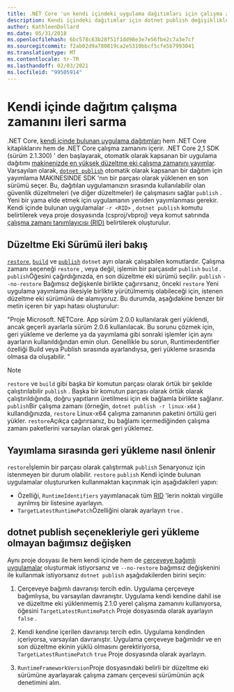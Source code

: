 ```yaml
---
title: .NET Core 'un kendi içindeki uygulama dağıtımları için çalışma zamanı ileri iletme.
description: Kendi içindeki dağıtımlar için dotnet publish değişiklikler hakkında bilgi edinin.
author: KathleenDollard
ms.date: 05/31/2018
ms.openlocfilehash: 6bc578c63b28f51f1dd98e3e7e56fbe2c7a3e7cf
ms.sourcegitcommit: f2ab02d9a780819ca2e5310bbcf5cfe5b7993041
ms.translationtype: MT
ms.contentlocale: tr-TR
ms.lasthandoff: 02/03/2021
ms.locfileid: "99505914"
---
```

# <a name="self-contained-deployment-runtime-roll-forward"></a>Kendi içinde dağıtım çalışma zamanını ileri sarma

.NET Core, [kendi içinde bulunan uygulama dağıtımları](index.md) hem .NET Core kitaplıklarını hem de .NET Core çalışma zamanını içerir. .NET Core 2,1 SDK (sürüm 2.1.300) ' den başlayarak, otomatik olarak kapsanan bir uygulama dağıtımı [makinenizde en yüksek düzeltme eki çalışma zamanını yayımlar](https://github.com/dotnet/designs/blob/main/accepted/2018/self-contained-roll-forward.md). Varsayılan olarak, [`dotnet publish`](../tools/dotnet-publish.md) otomatik olarak kapsanan bir dağıtım için yayımlama MAKINESINDE SDK 'nın bir parçası olarak yüklenen en son sürümü seçer. Bu, dağıtılan uygulamanızın sırasında kullanılabilir olan güvenlik düzeltmeleri (ve diğer düzeltmeler) ile çalışmasını sağlar `publish` . Yeni bir yama elde etmek için uygulamanın yeniden yayımlanması gerekir. Kendi içinde bulunan uygulamalar `-r <RID>` , `dotnet publish` komutu belirtilerek veya proje dosyasında (csproj/vbproj) veya komut satırında [çalışma zamanı tanımlayıcısı (RID)](../rid-catalog.md) belirtilerek oluşturulur.

## <a name="patch-version-roll-forward-overview"></a>Düzeltme Eki Sürümü ileri bakış

[`restore`](../tools/dotnet-restore.md), [`build`](../tools/dotnet-build.md) ve [`publish`](../tools/dotnet-publish.md) `dotnet` ayrı olarak çalışabilen komutlardır. Çalışma zamanı seçeneği `restore` , veya değil, işlemin bir parçasıdır `publish` `build` . `publish`Öğesini çağırdığınızda, en son düzeltme eki sürümü seçilir. `publish` `--no-restore` Bağımsız değişkenle birlikte çağırırsanız, önceki `restore` Yeni uygulama yayımlama ilkesiyle birlikte yürütülmemiş olabileceği için, istenen düzeltme eki sürümünü de alamıyoruz. Bu durumda, aşağıdakine benzer bir metin içeren bir yapı hatası oluşturulur:

  "Proje Microsoft. NETCore. App sürüm 2.0.0 kullanılarak geri yüklendi, ancak geçerli ayarlarla sürüm 2.0.6 kullanılacak. Bu sorunu çözmek için, geri yükleme ve derleme ya da yayımlama gibi sonraki işlemler için aynı ayarların kullanıldığından emin olun. Genellikle bu sorun, Runtimeıdentifier özelliği Build veya Publish sırasında ayarlandıysa, geri yükleme sırasında olmasa da oluşabilir. "

> [!NOTE]
> `restore` ve `build` gibi başka bir komutun parçası olarak örtük bir şekilde çalıştırılabilir `publish` . Başka bir komutun parçası olarak örtük olarak çalıştırıldığında, doğru yapıtların üretilmesi için ek bağlamla birlikte sağlanır. `publish`Bir çalışma zamanı (örneğin, `dotnet publish -r linux-x64` ) kullandığınızda, `restore` Linux-x64 çalışma zamanının paketini örtülü geri yükler. `restore`Açıkça çağırırsanız, bu bağlamı içermediğinden çalışma zamanı paketlerini varsayılan olarak geri yüklemez.

## <a name="how-to-avoid-restore-during-publish"></a>Yayımlama sırasında geri yükleme nasıl önlenir

`restore`İşlemin bir parçası olarak çalıştırmak `publish` Senaryonuz için istenmeyen bir durum olabilir. `restore` `publish` Kendi içinde bulunan uygulamalar oluştururken kullanmaktan kaçınmak için aşağıdakileri yapın:

- Özelliği, `RuntimeIdentifiers` yayımlanacak tüm [RID](../rid-catalog.md) 'lerin noktalı virgülle ayrılmış bir listesine ayarlayın.
- `TargetLatestRuntimePatch`Özelliğini olarak ayarlayın `true` .

## <a name="no-restore-argument-with-dotnet-publish-options"></a>dotnet publish seçenekleriyle geri yükleme olmayan bağımsız değişken

Aynı proje dosyası ile hem kendi içinde hem de [çerçeveye bağımlı uygulamalar](index.md) oluşturmak istiyorsanız ve `--no-restore` bağımsız değişkenini ile kullanmak istiyorsanız `dotnet publish` aşağıdakilerden birini seçin:

1. Çerçeveye bağımlı davranışı tercih edin. Uygulama çerçeveye bağımlıysa, bu varsayılan davranıştır. Uygulama kendi kendine dahil ise ve düzeltme eki yüklenmemiş 2.1.0 yerel çalışma zamanını kullanıyorsa, öğesini `TargetLatestRuntimePatch` Proje dosyasında olarak ayarlayın `false` .

2. Kendi kendine içerilen davranışı tercih edin. Uygulama kendinden içeriyorsa, varsayılan davranıştır. Uygulama çerçeveye bağımlıdır ve en son düzeltme ekinin yüklü olmasını gerektiriyorsa, `TargetLatestRuntimePatch` `true` Proje dosyasında olarak ayarlayın.

3. `RuntimeFrameworkVersion`Proje dosyasındaki belirli bir düzeltme eki sürümüne ayarlayarak çalışma zamanı çerçevesi sürümünün açık denetimini alın.
